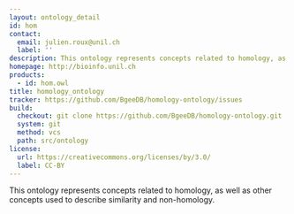 ```yaml
---
layout: ontology_detail
id: hom
contact:
  email: julien.roux@unil.ch
  label: ''
description: This ontology represents concepts related to homology, as well as other concepts used to describe similarity and non-homology.
homepage: http://bioinfo.unil.ch
products:
  - id: hom.owl
title: homology_ontology
tracker: https://github.com/BgeeDB/homology-ontology/issues
build:
  checkout: git clone https://github.com/BgeeDB/homology-ontology.git
  system: git
  method: vcs
  path: src/ontology
license:
  url: https://creativecommons.org/licenses/by/3.0/
  label: CC-BY
---
```


This ontology represents concepts related to homology, as well as other concepts used to describe similarity and non-homology.
